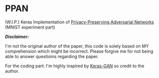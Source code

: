 # PPAN
(W.I.P.) Keras Implementation of [Privacy-Preserving Adversarial Networks](https://arxiv.org/abs/1712.07008) (MNIST experiment part)

***Disclaimer:***

I'm not the original author of the paper, this code is solely based on MY comprehension which might be incorrect. Please forgive me for not being able to answer questioins regarding the paper.

For the coding part: I'm highly inspired by [Keras-GAN](https://github.com/eriklindernoren/Keras-GAN) so credit to the author.
